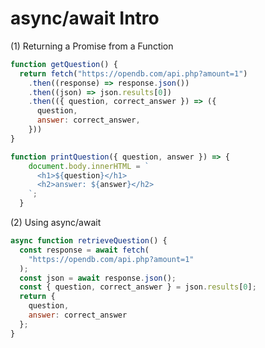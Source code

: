 # async/await Intro

(1) Returning a Promise from a Function

```javascript
function getQuestion() {
  return fetch("https://opendb.com/api.php?amount=1")
    .then((response) => response.json())
    .then((json) => json.results[0])
    .then(({ question, correct_answer }) => ({
      question,
      answer: correct_answer,
    }))
}

function printQuestion({ question, answer }) => {
    document.body.innerHTML = `
      <h1>${question}</h1>
      <h2>answer: ${answer}</h2>
    `;
  }
```

(2) Using async/await

```javascript
async function retrieveQuestion() {
  const response = await fetch(
    "https://opendb.com/api.php?amount=1"
  );
  const json = await response.json();
  const { question, correct_answer } = json.results[0];
  return {
    question,
    answer: correct_answer
  };
}
```
